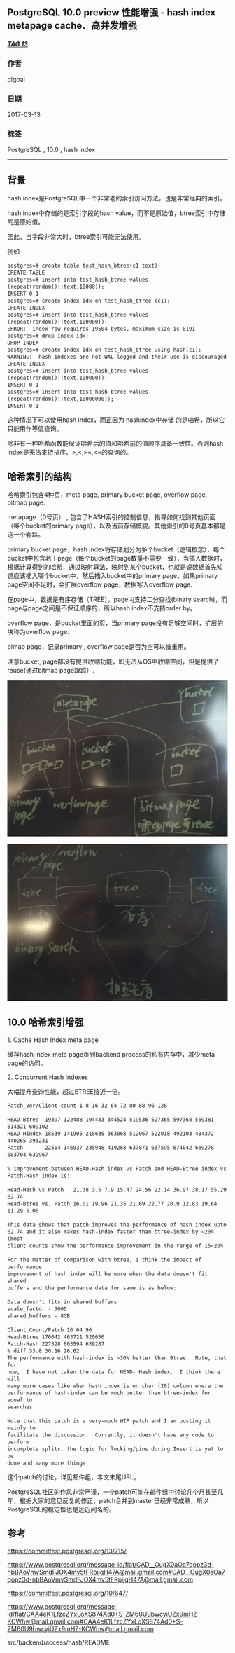 ## PostgreSQL 10.0 preview 性能增强 - hash index metapage cache、高并发增强  
##### [TAG 13](../class/13.md)
                                                                                  
### 作者                                                                                                                               
digoal                                                                             
                                                                                    
### 日期                                                                               
2017-03-13                                                                              
                                                                                
### 标签                                                                             
PostgreSQL , 10.0 , hash index    
                                                                                  
----                                                                            
                                                                                     
## 背景      
hash index是PostgreSQL中一个非常老的索引访问方法，也是非常经典的索引。  
  
hash index中存储的是索引字段的hash value，而不是原始值，btree索引中存储的是原始值。  
  
因此，当字段非常大时，btree索引可能无法使用。  
  
例如  
  
```  
postgres=# create table test_hash_btree(c1 text);  
CREATE TABLE  
postgres=# insert into test_hash_btree values (repeat(random()::text,10000));  
INSERT 0 1  
postgres=# create index idx on test_hash_btree (c1);  
CREATE INDEX  
postgres=# insert into test_hash_btree values (repeat(random()::text,100000));  
ERROR:  index row requires 19504 bytes, maximum size is 8191  
postgres=# drop index idx;  
DROP INDEX  
postgres=# create index idx on test_hash_btree using hash(c1);  
WARNING:  hash indexes are not WAL-logged and their use is discouraged  
CREATE INDEX  
postgres=# insert into test_hash_btree values (repeat(random()::text,100000));  
INSERT 0 1  
postgres=# insert into test_hash_btree values (repeat(random()::text,10000000));  
INSERT 0 1  
```  
  
这种情况下可以使用hash index，而正因为 hashindex中存储 的是哈希，所以它只能用作等值查询。  
  
除非有一种哈希函数能保证哈希后的值和哈希前的值顺序具备一致性。否则hash index是无法支持排序、>,<,>=,<=的查询的。  
  
## 哈希索引的结构  
哈希索引包含4种页，meta page, primary bucket page, overflow page, bitmap page.  
  
metapage（0号页） , 包含了HASH索引的控制信息，指导如何找到其他页面（每个bucket的primary page），以及当前存储概貌。其他索引的0号页基本都是这一个套路。  
  
primary bucket page，hash index将存储划分为多个bucket（逻辑概念），每个bucket中包含若干page（每个bucket的page数量不需要一致），当插入数据时，根据计算得到的哈希，通过映射算法，映射到某个bucket，也就是说数据首先知道应该插入哪个bucket中，然后插入bucket中的primary page，如果primary page空间不足时，会扩展overflow page，数据写入overflow page.  
  
在page中，数据是有序存储（TREE），page内支持二分查找(binary search)，而page与page之间是不保证顺序的，所以hash index不支持order by。  
  
overflow page，是bucket里面的页，当primary page没有足够空间时，扩展的块称为overflow page.  
  
bimap page，记录primary , overflow page是否为空可以被重用。  
  
注意bucket, page都没有提供收缩功能，即无法从OS中收缩空间，但是提供了reuse(通过bitmap page跟踪）.  
  
![pic](20170313_10_pic_001.jpg)  
  
![pic](20170313_10_pic_002.jpg)  
  
## 10.0 哈希索引增强  
1\. Cache Hash Index meta page  
  
缓存hash index meta page页到backend process的私有内存中，减少meta page的访问。  
  
2\. Concurrent Hash Indexes  
  
大幅提升查询性能，超过BTREE接近一倍。  
  
```  
Patch_Ver/Client count 1 8 16 32 64 72 80 88 96 128  
  
HEAD-Btree  19397 122488 194433 344524 519536 527365 597368 559381 614321 609102  
HEAD-Hindex 18539 141905 218635 363068 512067 522018 492103 484372 440265 393231  
Patch       22504 146937 235948 419268 637871 637595 674042 669278 683704 639967  
  
% improvement between HEAD-Hash index vs Patch and HEAD-Btree index vs  
Patch-Hash index is:  
  
Head-Hash vs Patch   21.38 3.5 7.9 15.47 24.56 22.14 36.97 38.17 55.29 62.74  
Head-Btree vs. Patch 16.01 19.96 21.35 21.69 22.77 20.9 12.83 19.64 11.29 5.06  
  
This data shows that patch improves the performance of hash index upto  
62.74 and it also makes hash-index faster than btree-index by ~20% (most  
client counts show the performance improvement in the range of 15~20%.  
  
For the matter of comparison with btree, I think the impact of performance  
improvement of hash index will be more when the data doesn't fit shared  
buffers and the performance data for same is as below:  
  
Data doesn't fits in shared buffers  
scale_factor - 3000  
shared_buffers - 8GB  
  
Client_Count/Patch 16 64 96  
Head-Btree 170042 463721 520656  
Patch-Hash 227528 603594 659287  
% diff 33.8 30.16 26.62  
The performance with hash-index is ~30% better than Btree.  Note, that for  
now,  I have not taken the data for HEAD- Hash index.  I think there will  
many more cases like when hash index is on char (20) column where the  
performance of hash-index can be much better than btree-index for equal to  
searches.  
  
Note that this patch is a very-much WIP patch and I am posting it mainly to  
facilitate the discussion.  Currently, it doesn't have any code to perform  
incomplete splits, the logic for locking/pins during Insert is yet to be  
done and many more things  
```  
        
这个patch的讨论，详见邮件组，本文末尾URL。            
            
PostgreSQL社区的作风非常严谨，一个patch可能在邮件组中讨论几个月甚至几年，根据大家的意见反复的修正，patch合并到master已经非常成熟，所以PostgreSQL的稳定性也是远近闻名的。            
                        
## 参考                
https://commitfest.postgresql.org/13/715/  
  
https://www.postgresql.org/message-id/flat/CAD__OugX0aOa7qopz3d-nbBAoVmvSmdFJOX4mv5tFRpijqH47A@mail.gmail.com#CAD__OugX0aOa7qopz3d-nbBAoVmvSmdFJOX4mv5tFRpijqH47A@mail.gmail.com  
  
https://commitfest.postgresql.org/10/647/  
  
https://www.postgresql.org/message-id/flat/CAA4eK1LfzcZYxLoXS874Ad0+S-ZM60U9bwcyiUZx9mHZ-KCWhw@mail.gmail.com#CAA4eK1LfzcZYxLoXS874Ad0+S-ZM60U9bwcyiUZx9mHZ-KCWhw@mail.gmail.com  
  
src/backend/access/hash/README  
